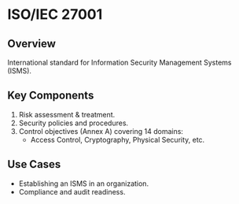 # ISO/IEC 27001

## Overview
International standard for Information Security Management Systems (ISMS).

## Key Components
1. Risk assessment & treatment.
2. Security policies and procedures.
3. Control objectives (Annex A) covering 14 domains: 
   - Access Control, Cryptography, Physical Security, etc.

## Use Cases
- Establishing an ISMS in an organization.
- Compliance and audit readiness.
